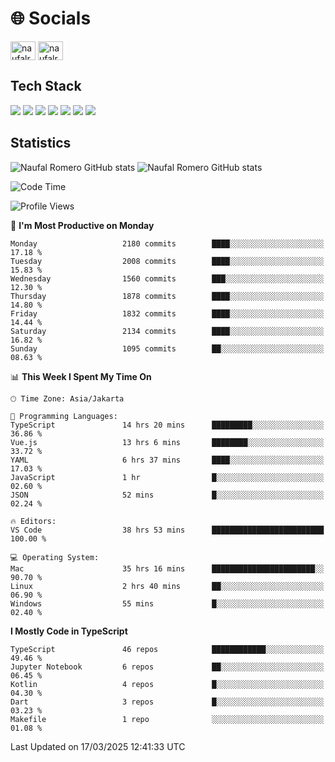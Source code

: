<h1 align="">🌐 Socials</h1>
<p align="left">
<a href="https://linkedin.com/in/naufal-romero-putra-pratama-9ab816177/" target="blank"><img align="center" src="https://raw.githubusercontent.com/rahuldkjain/github-profile-readme-generator/master/src/images/icons/Social/linked-in-alt.svg" alt="naufalromero" height="30" width="40" /></a>
<a href="https://instagram.com/naufalromero" target="blank"><img align="center" src="https://raw.githubusercontent.com/rahuldkjain/github-profile-readme-generator/master/src/images/icons/Social/instagram.svg" alt="naufalromero" height="30" width="40" /></a>
</p>


<h2 align="">Tech Stack</h2>
<div align="">
  <img src="https://img.shields.io/badge/next.js-000000?style=for-the-badge&logo=nextdotjs&logoColor=white"/>
 <img src="https://img.shields.io/badge/typescript-%23007ACC.svg?style=for-the-badge&logo=typescript&logoColor=white"/>
 <img src="https://img.shields.io/badge/react-%2320232a.svg?style=for-the-badge&logo=react&logoColor=%2361DAFB"/>
 <img src="https://img.shields.io/badge/tailwindcss-%2338B2AC.svg?style=for-the-badge&logo=tailwind-css&logoColor=white"/>
 <img src="https://img.shields.io/badge/Prisma-3982CE?style=for-the-badge&logo=Prisma&logoColor=white"/>
 <img src="https://img.shields.io/badge/javascript-%23323330.svg?style=for-the-badge&logo=javascript&logoColor=%23F7DF1E"/>
 <img src="https://img.shields.io/badge/java-%23ED8B00.svg?style=for-the-badge&logo=openjdk&logoColor=white"/>
</div>


<h2 align="">Statistics</h2>
<div align="">
<img src="https://github-readme-stats-xi-nine-74.vercel.app/api?username=romves&show_icons=true&theme=tokyonight&include_all_commits=true&count_private=true" alt="Naufal Romero GitHub stats"/>
<img src="https://github-readme-stats-xi-nine-74.vercel.app/api/top-langs/?username=romves&theme=tokyonight&hide_border=false&include_all_commits=true&count_private=true&layout=compact" alt="Naufal Romero GitHub stats"/>
</div>

<!--START_SECTION:waka-->
![Code Time](http://img.shields.io/badge/Code%20Time-2%2C171%20hrs%2027%20mins-blue)

![Profile Views](http://img.shields.io/badge/Profile%20Views-1-blue)

📅 **I'm Most Productive on Monday** 

```text
Monday                   2180 commits        ████░░░░░░░░░░░░░░░░░░░░░   17.18 % 
Tuesday                  2008 commits        ████░░░░░░░░░░░░░░░░░░░░░   15.83 % 
Wednesday                1560 commits        ███░░░░░░░░░░░░░░░░░░░░░░   12.30 % 
Thursday                 1878 commits        ████░░░░░░░░░░░░░░░░░░░░░   14.80 % 
Friday                   1832 commits        ████░░░░░░░░░░░░░░░░░░░░░   14.44 % 
Saturday                 2134 commits        ████░░░░░░░░░░░░░░░░░░░░░   16.82 % 
Sunday                   1095 commits        ██░░░░░░░░░░░░░░░░░░░░░░░   08.63 % 
```


📊 **This Week I Spent My Time On** 

```text
🕑︎ Time Zone: Asia/Jakarta

💬 Programming Languages: 
TypeScript               14 hrs 20 mins      █████████░░░░░░░░░░░░░░░░   36.86 % 
Vue.js                   13 hrs 6 mins       ████████░░░░░░░░░░░░░░░░░   33.72 % 
YAML                     6 hrs 37 mins       ████░░░░░░░░░░░░░░░░░░░░░   17.03 % 
JavaScript               1 hr                █░░░░░░░░░░░░░░░░░░░░░░░░   02.60 % 
JSON                     52 mins             █░░░░░░░░░░░░░░░░░░░░░░░░   02.24 % 

🔥 Editors: 
VS Code                  38 hrs 53 mins      █████████████████████████   100.00 % 

💻 Operating System: 
Mac                      35 hrs 16 mins      ███████████████████████░░   90.70 % 
Linux                    2 hrs 40 mins       ██░░░░░░░░░░░░░░░░░░░░░░░   06.90 % 
Windows                  55 mins             █░░░░░░░░░░░░░░░░░░░░░░░░   02.40 % 
```

**I Mostly Code in TypeScript** 

```text
TypeScript               46 repos            ████████████░░░░░░░░░░░░░   49.46 % 
Jupyter Notebook         6 repos             ██░░░░░░░░░░░░░░░░░░░░░░░   06.45 % 
Kotlin                   4 repos             █░░░░░░░░░░░░░░░░░░░░░░░░   04.30 % 
Dart                     3 repos             █░░░░░░░░░░░░░░░░░░░░░░░░   03.23 % 
Makefile                 1 repo              ░░░░░░░░░░░░░░░░░░░░░░░░░   01.08 % 
```




 Last Updated on 17/03/2025 12:41:33 UTC
<!--END_SECTION:waka-->
